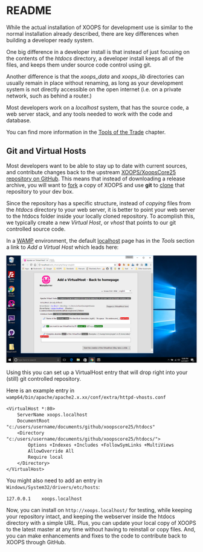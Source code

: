 # README

While the actual installation of XOOPS for development use is similar to the normal installation already described, there are key differences when building a developer ready system.

One big difference in a developer install is that instead of just focusing on the contents of the _htdocs_ directory, a developer install keeps all of the files, and keeps them under source code control using git.

Another difference is that the _xoops\_data_ and _xoops\_lib_ directories can usually remain in place without renaming, as long as your development system is not directly accessible on the open internet \(i.e. on a private network, such as behind a router.\)

Most developers work on a _localhost_ system, that has the source code, a web server stack, and any tools needed to work with the code and database.

You can find more information in the [Tools of the Trade](tools.md) chapter.

## Git and Virtual Hosts

Most developers want to be able to stay up to date with current sources, and contribute changes back to the upstream [XOOPS/XoopsCore25 repository on GitHub](https://github.com/XOOPS/XoopsCore25). This means that instead of downloading a release archive, you will want to [fork](https://help.github.com/articles/fork-a-repo/) a copy of XOOPS and use **git** to [clone](https://help.github.com/categories/bootcamp/) that repository to your dev box.

Since the repository has a specific structure, instead of _copying_ files from the _htdocs_ directory to your web server, it is better to point your web server to the htdocs folder inside your locally cloned repository. To acomplish this, we typically create a new _Virtual Host_, or _vhost_ that points to our git controlled source code.

In a [WAMP](http://www.wampserver.com/) environment, the default [localhost](http://localhost/) page has in the _Tools_ section a link to _Add a Virtual Host_ which leads here:

![WAMP Add Virtual Host](../../.gitbook/assets/wamp-vhost-03.png)

Using this you can set up a VirtualHost entry that will drop right into your \(still\) git controlled repository.

Here is an example entry in `wamp64/bin/apache/apache2.x.xx/conf/extra/httpd-vhosts.conf`

```text
<VirtualHost *:80>
    ServerName xoops.localhost
    DocumentRoot "c:/users/username/documents/github/xoopscore25/htdocs"
    <Directory  "c:/users/username/documents/github/xoopscore25/htdocs/">
        Options +Indexes +Includes +FollowSymLinks +MultiViews
        AllowOverride All
        Require local
    </Directory>
</VirtualHost>
```

You might also need to add an entry in `Windows/System32/drivers/etc/hosts`:

```text
127.0.0.1    xoops.localhost
```

Now, you can install on `http://xoops.localhost/` for testing, while keeping your repository intact, and keeping the webserver inside the htdocs directory with a simple URL. Plus, you can update your local copy of XOOPS to the latest master at any time without having to reinstall or copy files. And, you can make enhancements and fixes to the code to contribute back to XOOPS through GitHub.

